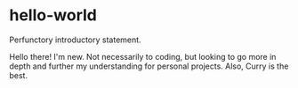 # hello-world
Perfunctory introductory statement. 

Hello there! I'm new. Not necessarily to coding, but looking to go more in depth and further my understanding for personal projects. Also, Curry is the best. 
